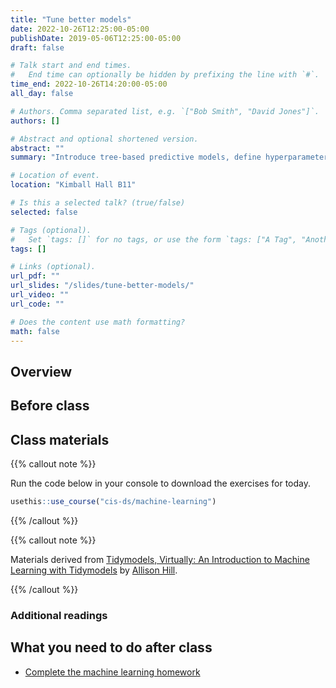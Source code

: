 ```yaml
---
title: "Tune better models"
date: 2022-10-26T12:25:00-05:00
publishDate: 2019-05-06T12:25:00-05:00
draft: false

# Talk start and end times.
#   End time can optionally be hidden by prefixing the line with `#`.
time_end: 2022-10-26T14:20:00-05:00
all_day: false

# Authors. Comma separated list, e.g. `["Bob Smith", "David Jones"]`.
authors: []

# Abstract and optional shortened version.
abstract: ""
summary: "Introduce tree-based predictive models, define hyperparameters, and implement tuning to optimize model performance."

# Location of event.
location: "Kimball Hall B11"

# Is this a selected talk? (true/false)
selected: false

# Tags (optional).
#   Set `tags: []` for no tags, or use the form `tags: ["A Tag", "Another Tag"]` for one or more tags.
tags: []

# Links (optional).
url_pdf: ""
url_slides: "/slides/tune-better-models/"
url_video: ""
url_code: ""

# Does the content use math formatting?
math: false
---
```




## Overview


## Before class


## Class materials

{{% callout note %}}

Run the code below in your console to download the exercises for today.

```r
usethis::use_course("cis-ds/machine-learning")
```

{{% /callout %}}

{{% callout note %}}

Materials derived from [Tidymodels, Virtually: An Introduction to Machine Learning with Tidymodels](https://tmv.netlify.app/site/) by [Allison Hill](https://alison.rbind.io/).

{{% /callout %}}

### Additional readings


## What you need to do after class

* [Complete the machine learning homework](/homework/machine-learning/)
